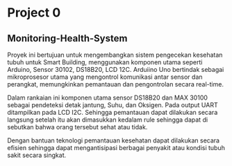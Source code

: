 # Project 0
## Monitoring-Health-System

Proyek ini bertujuan untuk mengembangkan sistem pengecekan kesehatan tubuh untuk Smart Building, menggunakan komponen utama seperti Arduino, Sensor 30102, DS18B20, LCD 12C. Arduiino Uno bertindak sebagai mikroprosesor utama yang mengontrol komunikasi antar sensor dan perangkat, memungkinkan pemantauan dan pengontrolan secara real-time.

Dalam rankaian ini komponen utama sensor DS18B20 dan MAX 30100 sebagai pendeteksi detak jantung, Suhu, dan Oksigen. Pada output UART ditampilkan pada LCD I2C. Sehingga pemantauan dapat dilakukan secara langsung setelah itu akan dimasukkan kedalam rule sehingga dapat di sebutkan bahwa orang tersebut sehat atau tidak.

Dengan bantuan teknologi pemantauan kesehatan dapat  dilakukan secara efisien sehingga dapat mengantisipasi berbagai penyakit atau kondisi tubuh sakit secara singkat. 

